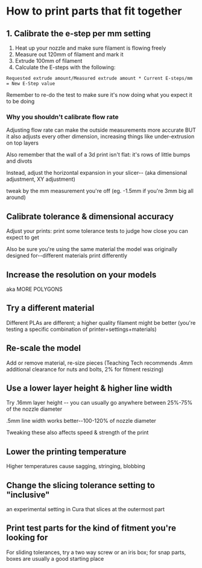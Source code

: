 # How to print parts that fit together

## 1. Calibrate the e-step per mm setting

1. Heat up your nozzle and make sure filament is flowing freely
2. Measure out 120mm of filament and mark it
3. Extrude 100mm of filament
4. Calculate the E-steps with the following:
```
Requested extrude amount/Measured extrude amount * Current E-steps/mm = New E-Step value
```

Remember to re-do the test to make sure it's now doing what you expect it to be doing


### Why you shouldn't calibrate flow rate

Adjusting flow rate can make the outside measurements more accurate BUT it also adjusts every other dimension, increasing things like under-extrusion on top layers

Also remember that the wall of a 3d print isn't flat: it's rows of little bumps and divots

Instead, adjust the horizontal expansion in your slicer--
(aka dimensional adjustment, XY adjustment)

tweak by the mm measurement you're off (eg. -1.5mm if you're 3mm big all around)

## Calibrate tolerance & dimensional accuracy

Adjust your prints: print some tolerance tests to judge how close you can expect to get

Also be sure you're using the same material the model was originally designed for--different materials print differently

## Increase the resolution on your models

aka MORE POLYGONS

## Try a different material

Different PLAs are different; a higher quality filament might be better (you're testing a specific combination of printer+settings+materials)

## Re-scale the model

Add or remove material, re-size pieces (Teaching Tech recommends .4mm additional clearance for nuts and bolts, 2% for fitment resizing)

## Use a lower layer height & higher line width

Try .16mm layer height -- you can usually go anywhere between 25%-75% of the nozzle diameter

.5mm line width works better--100-120% of nozzle diameter

Tweaking these also affects speed & strength of the print

## Lower the printing temperature

Higher temperatures cause sagging, stringing, blobbing

## Change the slicing tolerance setting to "inclusive" 

an experimental setting in Cura that slices at the outermost part

## Print test parts for the kind of fitment you're looking for

For sliding tolerances, try a two way screw or an iris box; for snap parts, boxes are usually a good starting place




